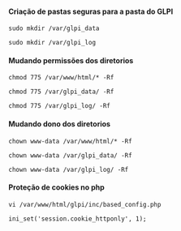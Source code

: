 #### Criação de pastas seguras para a pasta do GLPI
```
sudo mkdir /var/glpi_data
```
```
sudo mkdir /var/glpi_log
```

#### Mudando permissões dos diretorios
```
chmod 775 /var/www/html/* -Rf
```
```
chmod 775 /var/glpi_data/ -Rf
```
```
chmod 775 /var/glpi_log/ -Rf
```
#### Mudando dono dos diretorios
```
chown www-data /var/www/html/* -Rf
```
```
chown www-data /var/glpi_data/ -Rf
```
```
chown www-data /var/glpi_log/ -Rf
```
#### Proteção de cookies no php
```
vi /var/www/html/glpi/inc/based_config.php
```
```
ini_set('session.cookie_httponly', 1);
```

